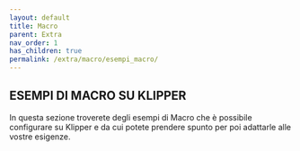 ```yaml
---
layout: default
title: Macro
parent: Extra
nav_order: 1
has_children: true
permalink: /extra/macro/esempi_macro/
---
```


## ESEMPI DI MACRO SU KLIPPER

In questa sezione troverete degli esempi di Macro che è possibile configurare su Klipper e da cui potete prendere spunto per poi adattarle alle vostre esigenze.
